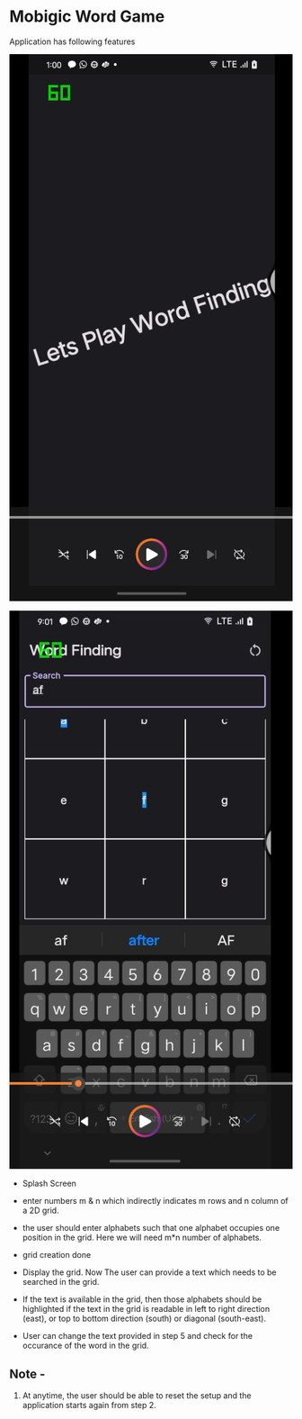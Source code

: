 
# Mobigic Word Game

Application has following features
 
![Splash Screen](https://github.com/siddhantPanchal/mobigic_task/blob/main/Splash%20Screen.png)

![Game Play](https://github.com/siddhantPanchal/mobigic_task/blob/main/Game%20play.png)

* Splash Screen

* enter numbers m & n which indirectly indicates m rows and n column of a 2D grid.
* the user should enter alphabets such that one alphabet occupies one position in the grid. Here we will need m*n number of alphabets.
* grid creation done
* Display the grid. Now The user can provide a text which needs to be searched in the grid.
* If the text is available in the grid, then those alphabets should be highlighted if the text in the grid is readable in left to right direction (east), or top to bottom direction (south) or diagonal (south-east).
* User can change the text provided in step 5 and check for the occurance of the word in the grid.

## Note - 
1. At anytime, the user should be able to reset the setup and the application starts again from step 2.
